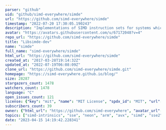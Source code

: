 ```yaml
---
parser: "github"
uid: "github/simd-everywhere/simde"
url: "https://github.com/simd-everywhere/simde"
timestamp: "2022-07-20 17:30:05.190243"
description: "Implementations of SIMD instruction sets for systems which don't natively support them."
avatar: "https://avatars.githubusercontent.com/u/67172048?v=4"
repo_url: "https://github.com/simd-everywhere/simde"
title: "Libsimde-dev"
name: "simde"
full_name: "simd-everywhere/simde"
html_url: "https://github.com/simd-everywhere/simde"
created_at: "2017-03-28T19:14:32Z"
updated_at: "2022-07-19T06:08:09Z"
clone_url: "https://github.com/simd-everywhere/simde.git"
homepage: "https://simd-everywhere.github.io/blog/"
size: 28287
stargazers_count: 1478
watchers_count: 1478
language: "C"
open_issues_count: 121
license: {"key": "mit", "name": "MIT License", "spdx_id": "MIT", "url": "https://api.github.com/licenses/mit", "node_id": "MDc6TGljZW5zZTEz"}
subscribers_count: 39
owner: {"html_url": "https://github.com/simd-everywhere", "avatar_url": "https://avatars.githubusercontent.com/u/67172048?v=4", "login": "simd-everywhere", "type": "Organization"}
topics: ["simd-intrinsics", "sse", "neon", "arm", "avx", "simd", "sse2", "sse3", "ssse3", "sse41", "sse42", "avx2", "avx512", "fma", "gfni", "mmx", "altivec", "powerpc", "arm64", "vectorization"]
date: "2023-04-15 14:19:42.228341"
---
```

